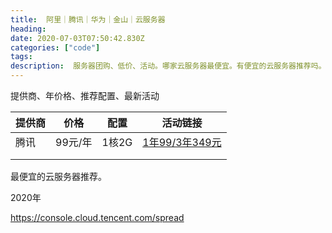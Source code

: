 ```yaml
---
title:  阿里｜腾讯｜华为｜金山｜云服务器
heading: 
date: 2020-07-03T07:50:42.830Z
categories: ["code"]
tags: 
description:  服务器团购、低价、活动。哪家云服务器最便宜。有便宜的云服务器推荐吗。
---
```



提供商、年价格、推荐配置、最新活动

| 提供商    | 价格    |  配置   | 活动链接    |
| --- | --- | --- | --- |
|  腾讯   | 99元/年    |1核2G     | [1年99/3年349元](https://url.cn/YLzlOVoJ)    |
|     |     |     |     |
|     |     |     |     |

最便宜的云服务器推荐。


2020年

https://console.cloud.tencent.com/spread